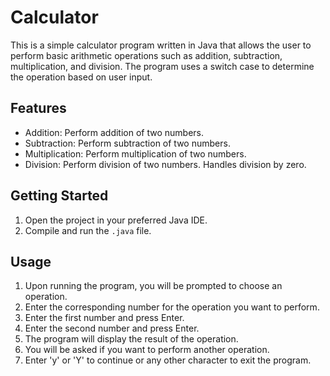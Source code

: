 # Calculator

This is a simple calculator program written in Java that allows the user to perform basic arithmetic operations such as addition, subtraction, multiplication, and division. The program uses a switch case to determine the operation based on user input.

## Features

- Addition: Perform addition of two numbers.
- Subtraction: Perform subtraction of two numbers.
- Multiplication: Perform multiplication of two numbers.
- Division: Perform division of two numbers. Handles division by zero.

## Getting Started

1. Open the project in your preferred Java IDE.
2. Compile and run the `.java` file.

## Usage

1. Upon running the program, you will be prompted to choose an operation.
2. Enter the corresponding number for the operation you want to perform.
3. Enter the first number and press Enter.
4. Enter the second number and press Enter.
5. The program will display the result of the operation.
6. You will be asked if you want to perform another operation.
7. Enter 'y' or 'Y' to continue or any other character to exit the program.

